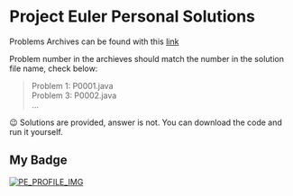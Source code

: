 # Project Euler Personal Solutions

Problems Archives can be found with this [link](https://projecteuler.net/archives)

Problem number in the archieves should match the number in the solution file name, check below:

> Problem 1: P0001.java  
> Problem 3: P0002.java  
> ...

:wink: Solutions are provided, answer is not. You can download the code and run it yourself.

## My Badge

[![PE_PROFILE_IMG](https://projecteuler.net/profile/developer.haku.png)](https://projecteuler.net/profile/developer.haku.png)
